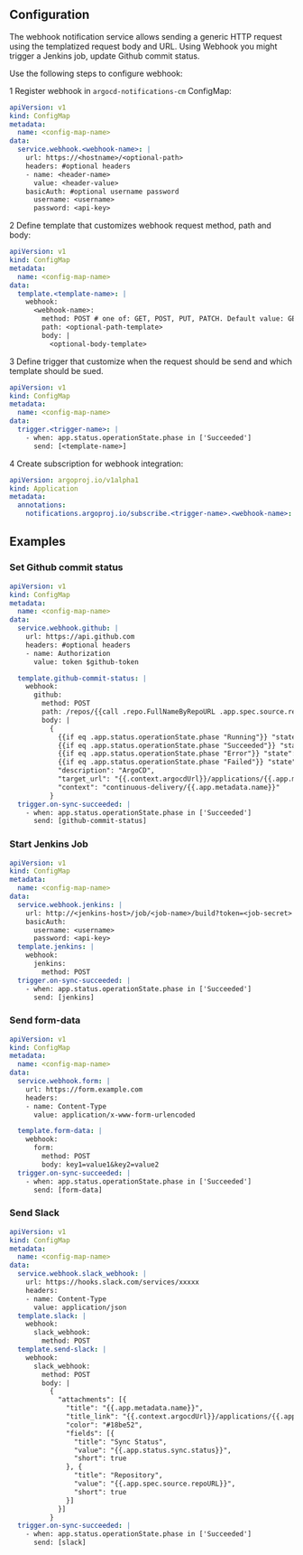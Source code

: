## Configuration

The webhook notification service allows sending a generic HTTP request using the templatized request body and URL.
Using Webhook you might trigger a Jenkins job, update Github commit status.

Use the following steps to configure webhook:

1 Register webhook in `argocd-notifications-cm` ConfigMap:

```yaml
apiVersion: v1
kind: ConfigMap
metadata:
  name: <config-map-name>
data:
  service.webhook.<webhook-name>: |
    url: https://<hostname>/<optional-path>
    headers: #optional headers
    - name: <header-name>
      value: <header-value>
    basicAuth: #optional username password
      username: <username>
      password: <api-key>
```

2 Define template that customizes webhook request method, path and body:

```yaml
apiVersion: v1
kind: ConfigMap
metadata:
  name: <config-map-name>
data:
  template.<template-name>: |
    webhook:
      <webhook-name>:
        method: POST # one of: GET, POST, PUT, PATCH. Default value: GET 
        path: <optional-path-template>
        body: |
          <optional-body-template>
```

3 Define trigger that customize when the request should be send and which template should be sued.

```yaml
apiVersion: v1
kind: ConfigMap
metadata:
  name: <config-map-name>
data:
  trigger.<trigger-name>: |
    - when: app.status.operationState.phase in ['Succeeded']
      send: [<template-name>]
```

4 Create subscription for webhook integration:

```yaml
apiVersion: argoproj.io/v1alpha1
kind: Application
metadata:
  annotations:
    notifications.argoproj.io/subscribe.<trigger-name>.<webhook-name>: ""
```

## Examples

### Set Github commit status

```yaml
apiVersion: v1
kind: ConfigMap
metadata:
  name: <config-map-name>
data:
  service.webhook.github: |
    url: https://api.github.com
    headers: #optional headers
    - name: Authorization
      value: token $github-token

  template.github-commit-status: |
    webhook:
      github:
        method: POST
        path: /repos/{{call .repo.FullNameByRepoURL .app.spec.source.repoURL}}/statuses/{{.app.status.operationState.operation.sync.revision}}
        body: |
          {
            {{if eq .app.status.operationState.phase "Running"}} "state": "pending"{{end}}
            {{if eq .app.status.operationState.phase "Succeeded"}} "state": "success"{{end}}
            {{if eq .app.status.operationState.phase "Error"}} "state": "error"{{end}}
            {{if eq .app.status.operationState.phase "Failed"}} "state": "error"{{end}},
            "description": "ArgoCD",
            "target_url": "{{.context.argocdUrl}}/applications/{{.app.metadata.name}}",
            "context": "continuous-delivery/{{.app.metadata.name}}"
          }
  trigger.on-sync-succeeded: |
    - when: app.status.operationState.phase in ['Succeeded']
      send: [github-commit-status]
```

### Start Jenkins Job

```yaml
apiVersion: v1
kind: ConfigMap
metadata:
  name: <config-map-name>
data:
  service.webhook.jenkins: |
    url: http://<jenkins-host>/job/<job-name>/build?token=<job-secret>
    basicAuth:
      username: <username>
      password: <api-key>
  template.jenkins: |
    webhook:
      jenkins:
        method: POST
  trigger.on-sync-succeeded: |
    - when: app.status.operationState.phase in ['Succeeded']
      send: [jenkins]
```

### Send form-data

```yaml
apiVersion: v1
kind: ConfigMap
metadata:
  name: <config-map-name>
data:
  service.webhook.form: |
    url: https://form.example.com
    headers:
    - name: Content-Type
      value: application/x-www-form-urlencoded

  template.form-data: |
    webhook:
      form:
        method: POST
        body: key1=value1&key2=value2
  trigger.on-sync-succeeded: |
    - when: app.status.operationState.phase in ['Succeeded']
      send: [form-data]
```

### Send Slack

```yaml
apiVersion: v1
kind: ConfigMap
metadata:
  name: <config-map-name>
data:
  service.webhook.slack_webhook: |
    url: https://hooks.slack.com/services/xxxxx
    headers:
    - name: Content-Type
      value: application/json
  template.slack: |
    webhook:
      slack_webhook:
        method: POST
  template.send-slack: |
    webhook:
      slack_webhook:
        method: POST
        body: |
          {
            "attachments": [{
              "title": "{{.app.metadata.name}}",
              "title_link": "{{.context.argocdUrl}}/applications/{{.app.metadata.name}}",
              "color": "#18be52",
              "fields": [{
                "title": "Sync Status",
                "value": "{{.app.status.sync.status}}",
                "short": true
              }, {
                "title": "Repository",
                "value": "{{.app.spec.source.repoURL}}",
                "short": true
              }]
            }]
          }
  trigger.on-sync-succeeded: |
    - when: app.status.operationState.phase in ['Succeeded']
      send: [slack]
```
